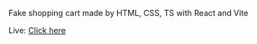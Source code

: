 Fake shopping cart made by HTML, CSS, TS with React and Vite <br>

Live: <a href="https://fake-shopping-cart-tau.vercel.app/">Click here</a>
